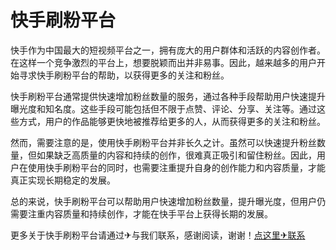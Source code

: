 # 快手刷粉平台

快手作为中国最大的短视频平台之一，拥有庞大的用户群体和活跃的内容创作者。在这样一个竞争激烈的平台上，想要脱颖而出并非易事。因此，越来越多的用户开始寻求快手刷粉平台的帮助，以获得更多的关注和粉丝。

快手刷粉平台通常提供快速增加粉丝数量的服务，通过各种手段帮助用户快速提升曝光度和知名度。这些手段可能包括但不限于点赞、评论、分享、关注等。通过这些方式，用户的作品能够更快地被推荐给更多的人，从而获得更多的关注和粉丝。

然而，需要注意的是，使用快手刷粉平台并非长久之计。虽然可以快速提升粉丝数量，但如果缺乏高质量的内容和持续的创作，很难真正吸引和留住粉丝。因此，用户在使用快手刷粉平台的同时，也需要注重提升自身的创作能力和内容质量，才能真正实现长期稳定的发展。

总的来说，快手刷粉平台可以帮助用户快速增加粉丝数量，提升曝光度，但用户仍需要注重内容质量和持续创作，才能在快手平台上获得长期的发展。

更多关于快手刷粉平台请通过✈与我们联系，感谢阅读，谢谢！[点这里✈联系](https://d.k02.cc)